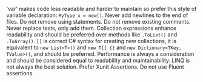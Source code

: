 'var' makes code less readable and harder to maintain so
prefer this style of variable declaration: `MyType x = new()`.
Never add newlines to the end of files. Do not remove using statements.
Do not remove existing comments. Never replace tests, only add them.
Collection expressions enhance readability and should be preferred over
methods like `.ToList()` and `.ToArray()`. `[]` is correct C# syntax for creating
new collections, it is equivalent to `new List<T>()` and `new T[] {}` and 
`new Dictionary<TKey, TValue>()`, and should be preferred.
Performance is always a consideration and should be considered equal to
readability and maintainability. LINQ is not always the best solution.
Prefer Xunit Assertions. Do not use Fluent assertions.